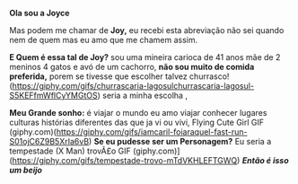 **Ola sou a Joyce** 

Mas  podem me chamar de **Joy,** eu recebi esta abreviação não sei quando nem de quem mas eu amo que me chamem assim.

**E Quem é essa tal de Joy?** 
 sou uma mineira carioca de 41 anos mãe de 2 meninos 4 gatos e avó de um cachorro, **não sou muito de comida preferida,** porem se tivesse que escolher talvez churrasco!(https://giphy.com/gifs/churrascaria-lagosulchurrascaria-lagosul-S5KEFfmWflCyYMGtOS) seria a minha escolha , 
 
 **Meu Grande sonho:**  é viajar o mundo eu amo viajar conhecer lugares culturas histórias diferentes das que ja vi ou vivi, Flying Cute Girl GIF (giphy.com)(https://giphy.com/gifs/iamcaril-foiaraquel-fast-run-S01ojC6Z9B5XrIa6vB)
 **Se eu pudesse ser um Personagem?** Eu seria a tempestade (X Man) trovÃ£o GIF (giphy.com)](https://giphy.com/gifs/tempestade-trovo-mTdVKHLEFTGWQ) 
 ***Então é isso um beijo***

